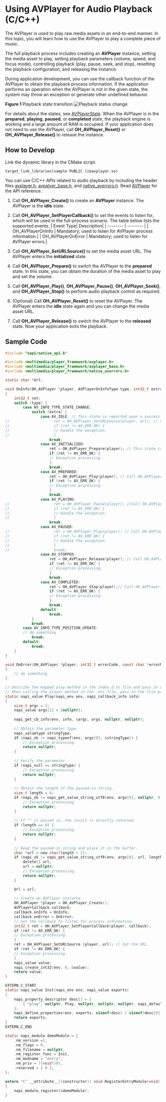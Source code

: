 # Using AVPlayer for Audio Playback (C/C++)

The AVPlayer is used to play raw media assets in an end-to-end manner. In this topic, you will learn how to use the AVPlayer to play a complete piece of music.


The full playback process includes creating an **AVPlayer** instance, setting the media asset to play, setting playback parameters (volume, speed, and focus mode), controlling playback (play, pause, seek, and stop), resetting the playback configuration, and releasing the instance.


During application development, you can use the callback function of the AVPlayer to obtain the playback process information. If the application performs an operation when the AVPlayer is not in the given state, the system may throw an exception or generate other undefined behavior.


**Figure 1** Playback state transition 
![Playback status change](figures/playback-status-change-ndk.png)

For details about the states, see [AVPlayerState](../../reference/apis-media-kit/_a_v_player.md#avplayerstate-1). When the AVPlayer is in the **prepared**, **playing**, **paused**, or **completed** state, the playback engine is working and a large amount of RAM is occupied. If your application does not need to use the AVPlayer, call **OH_AVPlayer_Reset()** or **OH_AVPlayer_Release()** to release the instance.

## How to Develop
Link the dynamic library in the CMake script.
```
target_link_libraries(sample PUBLIC libavplayer.so)
```

You can use C/C++ APIs related to audio playback by including the header files [avplayer.h](../../reference/apis-media-kit/avplayer__base_8h.md), [avpalyer_base.h](../../reference/apis-media-kit/avplayer__base_8h.md), and [native_averrors.h](../../reference/apis-avcodec-kit/native__averrors_8h.md).
Read [AVPlayer](../../reference/apis-media-kit/_a_v_player.md) for the API reference.

1. Call **OH_AVPlayer_Create()** to create an **AVPlayer** instance. The AVPlayer is the **idle** state.

2. Call **OH_AVPlayer_SetPlayerCallback()** to set the events to listen for, which will be used in the full-process scenario. The table below lists the supported events.
   | Event Type| Description|
   | -------- | -------- |
   | OH_AVPlayerOnInfo | Mandatory; used to listen for AVPlayer process information.|
   | OH_AVPlayerOnError | Mandatory; used to listen for AVPlayer errors.|

3. Call **OH_AVPlayer_SetURLSource()** to set the media asset URL. The AVPlayer enters the **initialized** state.

4. Call **OH_AVPlayer_Prepare()** to switch the AVPlayer to the **prepared** state. In this state, you can obtain the duration of the media asset to play and set the volume.

5. Call **OH_AVPlayer_Play()**, **OH_AVPlayer_Pause()**, **OH_AVPlayer_Seek()**, and **OH_AVPlayer_Stop()** to perform audio playback control as required.

6. (Optional) Call **OH_AVPlayer_Reset()** to reset the AVPlayer. The AVPlayer enters the **idle** state again and you can change the media asset URL.

7. Call **OH_AVPlayer_Release()** to switch the AVPlayer to the **released** state. Now your application exits the playback.

## Sample Code

```c
#include "napi/native_api.h"

#include <multimedia/player_framework/avplayer.h>
#include <multimedia/player_framework/avplayer_base.h>
#include <multimedia/player_framework/native_averrors.h>

static char *Url;

void OnInfo(OH_AVPlayer *player, AVPlayerOnInfoType type, int32_t extra)
{
    int32_t ret;
    switch (type) {
        case AV_INFO_TYPE_STATE_CHANGE:
            switch (extra) {
                case AV_IDLE: // This state is reported upon a successful callback of OH_AVPlayer_Reset().
//                    ret = OH_AVPlayer_SetURLSource(player, url); // Set the URL.
//                    if (ret != AV_ERR_OK) {
//                    // Handle the exception.
//                    }
                    break;
                case AV_INITIALIZED: 
                    ret = OH_AVPlayer_Prepare(player); // This state is reported when the AVPlayer sets the playback source.
                    if (ret != AV_ERR_OK) {
                    // Exception processing.
                    }
                    break;
                case AV_PREPARED:  
                    ret = OH_AVPlayer_Play(player); // Call OH_AVPlayer_Play() to start playback.
                    if (ret != AV_ERR_OK) {
                    // Exception processing.
                    }
                    break;
                case AV_PLAYING:  
//                    ret = OH_AVPlayer_Pause(player); //Call OH_AVPlayer_Pause() to pause the playback.
//                    if (ret != AV_ERR_OK) {
//                    // Handle the exception.
//                    }
                    break;
                case AV_PAUSED:  
//                    ret = OH_AVPlayer_Play(player); // Call OH_AVPlayer_Play() again to start playback.
//                    if (ret != AV_ERR_OK) {
//                    // Handle the exception.
//                    }
//                    break;
                case AV_STOPPED:  
                    ret = OH_AVPlayer_Release(player); // Call OH_AVPlayer_Reset() to reset the AVPlayer state.
                    if (ret != AV_ERR_OK) {
                    // Exception processing.
                    }
                    break;
                case AV_COMPLETED:  
                    ret = OH_AVPlayer_Stop(player);// Call OH_AVPlayer_Stop() to stop the playback.
                    if (ret != AV_ERR_OK) {
                    // Exception processing.
                    }
                    break;
                default:
                    break;
            }
            break;
        case AV_INFO_TYPE_POSITION_UPDATE:
        // do something
            break;
        default:
            break;
    }
}

void OnError(OH_AVPlayer *player, int32_t errorCode, const char *errorMsg)
{
    // do something
}

// Describe the mapped play method in the index.d.ts file and pass in a parameter of the string type.
// When calling the player method in the .ets file, pass in the file path testNapi.play("/data/test/test.mp3").
static napi_value Play(napi_env env, napi_callback_info info)
{
    size_t argc = 1;
    napi_value args[1] = {nullptr};
    
    napi_get_cb_info(env, info, &argc, args, nullptr, nullptr);
    
    // Obtain the parameter type.
    napi_valuetype stringType;
    if (napi_ok != napi_typeof(env, args[0], &stringType)) {
        // Exception processing.
        return nullptr;
    }
    
    // Verify the parameter.
    if (napi_null == stringType) {
        // Exception processing.
        return nullptr;
    }
    
    // Obtain the length of the passed-in string.
    size_t length = 0;
    if (napi_ok != napi_get_value_string_utf8(env, args[0], nullptr, 0, &length)) {
        // Exception processing.
        return nullptr;
    }
    
    // If "" is passed in, the result is directly returned.
    if (length == 0) {
        // Exception processing.
        return nullptr;
    }
    
    // Read the passed-in string and place it in the buffer.
    char *url = new char[length + 1];
    if (napi_ok != napi_get_value_string_utf8(env, args[0], url, length + 1, &length)) {
        delete[] url;
        url = nullptr;
        // Exception processing.
        return nullptr;
    }

    Url = url;
    
    // Create an AVPlayer instance.
    OH_AVPlayer *player = OH_AVPlayer_Create();
    AVPlayerCallback callback;
    callback.onInfo = OnInfo;
    callback.onError = OnError;
    // Set the callback to listen for process information.
    int32_t ret = OH_AVPlayer_SetPlayerCallback(player, callback);
    if (ret != AV_ERR_OK) {
    // Exception processing.
    }
    ret = OH_AVPlayer_SetURLSource (player, url); // Set the URL.
    if (ret != AV_ERR_OK) {
    // Exception processing.
    }
    napi_value value;
    napi_create_int32(env, 0, &value);
    return value;
}

EXTERN_C_START
static napi_value Init(napi_env env, napi_value exports)
{
    napi_property_descriptor desc[] = {
        { "play", nullptr, Play, nullptr, nullptr, nullptr, napi_default, nullptr }
    };
    napi_define_properties(env, exports, sizeof(desc) / sizeof(desc[0]), desc);
    return exports;
}
EXTERN_C_END

static napi_module demoModule = {
    .nm_version =1,
    .nm_flags = 0,
    .nm_filename = nullptr,
    .nm_register_func = Init,
    .nm_modname = "entry",
    .nm_priv = ((void*)0),
    .reserved = { 0 },
};

extern "C" __attribute__((constructor)) void RegisterEntryModule(void)
{
    napi_module_register(&demoModule);
}
```
